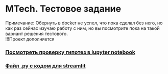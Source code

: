 # MTech. Тестовое задание
Примечание: Обернуть в docker не успел, что пока сделал без него, но как раз сейчас изучаю работу с ним, но вы посмотрите пока на такой вариант решения тестового.<br>
!!!Проект дополняется<br>
### [Посмотреть проверку гипотез в jupyter notebook]()  <br>

### [Файл .py с кодом для streamlit]()  <br>

